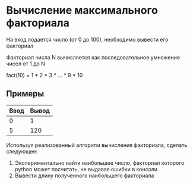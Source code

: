 # Вычисление максимального факториала

На вход подается число (от 0 до 100), необходимо вывести его факториал

Факториал числа N вычисляется как последовательное умножение чисел от 1 до N

fact(10) = 1 * 2 * 3 * ... * 9 * 10

## Примеры
| Ввод | Вывод |
|  -  | - |
| 0 | 1 |
| 5 | 120 |

Используя реализованный алгоритм вычисления факториала, сделать следующее:

1. Экспериментально найти наибольшее число, факториал которого python может посчитать, не выдавая ошибки в консоли
2. Вывести длину полученного наибольшего факториала